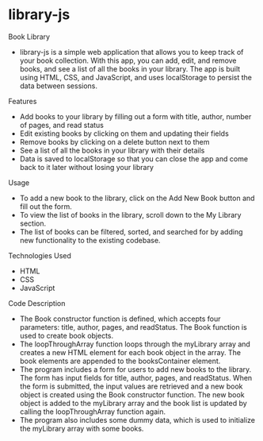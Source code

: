 # library-js

Book Library
- library-js is a simple web application that allows you to keep track of your book collection. With this app, you can add, edit, and remove books, and see a list of all the books in your library. The app is built using HTML, CSS, and JavaScript, and uses localStorage to persist the data between sessions.

Features
- Add books to your library by filling out a form with title, author, number of pages, and read status
- Edit existing books by clicking on them and updating their fields
- Remove books by clicking on a delete button next to them
- See a list of all the books in your library with their details
- Data is saved to localStorage so that you can close the app and come back to it later without losing your library



Usage
- To add a new book to the library, click on the Add New Book button and fill out the form.
- To view the list of books in the library, scroll down to the My Library section.
- The list of books can be filtered, sorted, and searched for by adding new functionality to the existing codebase.

Technologies Used
- HTML
- CSS
- JavaScript

Code Description
- The Book constructor function is defined, which accepts four parameters: title, author, pages, and readStatus. The Book function is used to create book objects.
- The loopThroughArray function loops through the myLibrary array and creates a new HTML element for each book object in the array. The book elements are appended to the booksContainer element.
- The program includes a form for users to add new books to the library. The form has input fields for title, author, pages, and readStatus. When the form is submitted, the input values are retrieved and a new book object is created using the Book constructor function. The new book object is added to the myLibrary array and the book list is updated by calling the loopThroughArray function again.
- The program also includes some dummy data, which is used to initialize the myLibrary array with some books.
